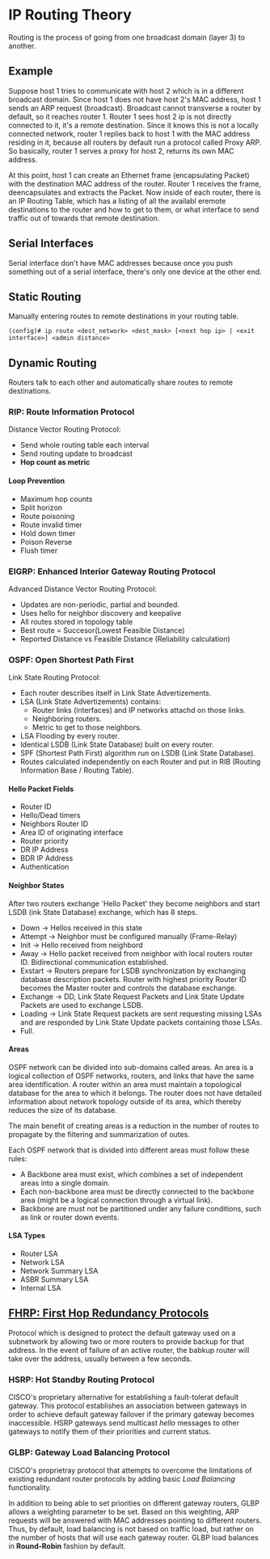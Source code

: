 # IP Routing Theory

Routing is the process of going from one broadcast domain (layer 3) to another.

## Example

Suppose host 1 tries to communicate with host 2 which is in a different broadcast domain. Since host 1 does not have host 2's MAC address, host 1 sends an ARP request (broadcast). Broadcast cannot transverse a router by default, so it reaches router 1. Router 1 sees host 2 ip is not directly connected to it, it's a remote destination. Since it knows this is not a locally connected network, router 1 replies back to host 1 with the MAC address residing in it, because all routers by default run a protocol called Proxy ARP. So basically, router 1 serves a proxy for host 2, returns its own MAC address.

At this point, host 1 can create an Ethernet frame (encapsulating Packet) with the destination MAC address of the router. Router 1 receives the frame, deencapsulates and extracts the Packet. Now inside of each router, there is an IP Routing Table, which has a listing of all the availabl eremote destinations to the router and how to get to them, or what interface to send traffic out of towards that remote destination.

## Serial Interfaces

Serial interface don't have MAC addresses because once you push something out of a serial interface, there's only one device at the other end.

## Static Routing

Manually entering routes to remote destinations in your routing table.

```
(config)# ip route <dest_network> <dest_mask> [<next hop ip> | <exit interface>] <admin distance>
```

## Dynamic Routing

Routers talk to each other and automatically share routes to remote destinations.

### RIP: Route Information Protocol

Distance Vector Routing Protocol:

* Send whole routing table each interval
* Send routing update to broadcast
* __Hop count as metric__

#### Loop Prevention

* Maximum hop counts
* Split horizon
* Route poisoning
* Route invalid timer
* Hold down timer
* Poison Reverse
* Flush timer

### EIGRP: Enhanced Interior Gateway Routing Protocol

Advanced Distance Vector Routing Protocol:

* Updates are non-periodic, partial and bounded.
* Uses hello for neighbor discovery and keepalive
* All routes stored in topology table 
* Best route = Succesor(Lowest Feasible Distance)
* Reported Distance vs Feasible Distance (Reliability calculation)

### OSPF: Open Shortest Path First

Link State Routing Protocol:

* Each router describes itself in Link State Advertizements.
* LSA (Link State Advertizements) contains:
  * Router links (interfaces) and IP networks attachd on those links.
  * Neighboring routers.
  * Metric to get to those neighbors.
* LSA Flooding by every router.
* Identical LSDB (Link State Database) built on every router.
* SPF (Shortest Path First) algorithm run on LSDB (Link State Database).
* Routes calculated independently on each Router and put in RIB (Routing Information Base / Routing Table).

#### Hello Packet Fields

* Router ID
* Hello/Dead timers
* Neighbors Router ID
* Area ID of originating interface
* Router priority
* DR IP Address
* BDR IP Address
* Authentication

#### Neighbor States

After two routers exchange 'Hello Packet' they become neighbors and start LSDB (ink State Database) exchange, which has 8 steps.

* Down -> Hellos received in this state
* Attempt -> Neighbor must be configured manually (Frame-Relay)
* Init -> Hello received from neighbord
* Away -> Hello packet received from neighbor with local routers router ID. Bidirectional communication established.
* Exstart -> Routers prepare for LSDB synchronization by exchanging database description packets. Router with highest priority Router ID becomes the Master router and controls the database exchange.
* Exchange -> DD, Link State Request Packets and Link State Update Packets are used to exchange LSDB.
* Loading -> Link State Request packets are sent requesting missing LSAs and are responded by Link State Update packets containing those LSAs.
* Full.

#### Areas

OSPF network can be divided into sub-domains called areas. An area is a logical collection of OSPF networks, routers, and links that have the same area identification. A router within an area must maintain a topological database for the area to which it belongs. The router does not have detailed information about network topology outside of its area, which thereby reduces the size of its database.

The main benefit of creating areas is a reduction in the number of routes to propagate by the filtering and summarization of outes.

Each OSPF network that is divided into different areas must follow these rules:

* A Backbone area must exist, which combines a set of independent areas into a single domain.
* Each non-backbone area must be directly connected to the backbone area (might be a logical connection through a virtual link).
* Backbone are must not be partitioned under any failure conditions, such as link or router down events.

#### LSA Types

* Router LSA
* Network LSA
* Network Summary LSA
* ASBR Summary LSA
* Internal LSA

## [FHRP: First Hop Redundancy Protocols](https://en.wikipedia.org/wiki/Category:First-hop_redundancy_protocols)

Protocol which is designed to protect the default gateway used on a subnetwork by allowing two or more routers to provide backup for that address. In the event of failure of an active router, the babkup router will take over the address, usually between a few seconds.

### HSRP: Hot Standby Routing Protocol

CISCO's proprietary alternative for establishing a fault-tolerat default gateway. This protocol establishes an association between gateways in order to achieve default gateway failover if the primary gateway becomes inaccessible. HSRP gateways send multicast _hello_ messages to other gateways to notify them of their priorities and current status.

### GLBP: Gateway Load Balancing Protocol

CISCO's proprietray protocol that attempts to overcome the limitations of existing redundant router protocols by adding basic _Load Balancing_ functionality.

In addition to being able to set priorities on different gateway routers, GLBP allows a weighting parameter to be set. Based on this weighting, ARP requests will be answered with MAC addresses pointing to different routers. Thus, by default, load balancing is not based on traffic load, but rather on the number of hosts that will use each gateway router. GLBP load balances in __Round-Robin__ fashion by default.
